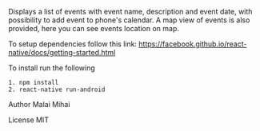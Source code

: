 Displays a list of events with event name, description and event date, 
with possibility to add event to phone's calendar. A map view of events 
is also provided, here you can see events location on map.

To setup dependencies follow this link:
https://facebook.github.io/react-native/docs/getting-started.html

To install run the following
```text
1. npm install
2. react-native run-android
```

Author Malai Mihai

License MIT
